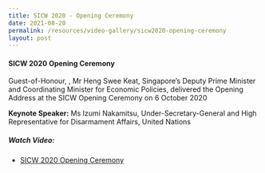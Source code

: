 ```yaml
---
title: SICW 2020 - Opening Ceremony
date: 2021-08-20
permalink: /resources/video-gallery/sicw2020-opening-ceremony
layout: post
---
```

#### **SICW 2020 Opening Ceremony**

Guest-of-Honour, , Mr Heng Swee Keat, Singapore’s Deputy Prime Minister and Coordinating Minister for Economic Policies, delivered the Opening Address at the SICW Opening Ceremony on 6 October 2020

**Keynote Speaker:** Ms Izumi Nakamitsu, Under-Secretary-General and High Representative for Disarmament Affairs, United Nations

##### **Watch Video:**

* [SICW 2020 Opening Ceremony](https://www.youtube.com/watch?v=MsXZBxbDtr0)